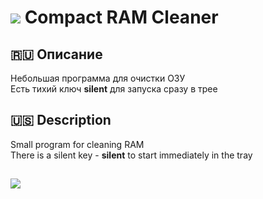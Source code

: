 # ![](https://i.imgur.com/jdFSXk5.png) Compact RAM Cleaner

## 🇷🇺 Описание
Небольшая программа для очистки ОЗУ  
Есть тихий ключ **silent** для запуска сразу в трее  

## 🇺🇸 Description
Small program for cleaning RAM  
There is a silent key - **silent** to start immediately in the tray  

## 
![](https://i.imgur.com/iQEd8tY.png)  
